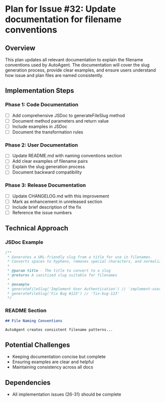 # Plan for Issue #32: Update documentation for filename conventions

## Overview

This plan updates all relevant documentation to explain the filename conventions used by AutoAgent. The documentation will cover the slug generation process, provide clear examples, and ensure users understand how issue and plan files are named consistently.

## Implementation Steps

### Phase 1: Code Documentation
- [ ] Add comprehensive JSDoc to generateFileSlug method
- [ ] Document method parameters and return value
- [ ] Include examples in JSDoc
- [ ] Document the transformation rules

### Phase 2: User Documentation
- [ ] Update README.md with naming conventions section
- [ ] Add clear examples of filename pairs
- [ ] Explain the slug generation process
- [ ] Document backward compatibility

### Phase 3: Release Documentation
- [ ] Update CHANGELOG.md with this improvement
- [ ] Mark as enhancement in unreleased section
- [ ] Include brief description of the fix
- [ ] Reference the issue numbers

## Technical Approach

### JSDoc Example
```typescript
/**
 * Generates a URL-friendly slug from a title for use in filenames.
 * Converts spaces to hyphens, removes special characters, and normalizes formatting.
 * 
 * @param title - The title to convert to a slug
 * @returns A sanitized slug suitable for filenames
 * 
 * @example
 * generateFileSlug('Implement User Authentication') // 'implement-user-authentication'
 * generateFileSlug('Fix Bug #123') // 'fix-bug-123'
 */
```

### README Section
```markdown
## File Naming Conventions

AutoAgent creates consistent filename patterns...
```

## Potential Challenges
- Keeping documentation concise but complete
- Ensuring examples are clear and helpful
- Maintaining consistency across all docs

## Dependencies
- All implementation issues (26-31) should be complete